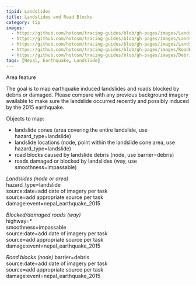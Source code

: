 ```yaml
---
tipid: Landslides
title: Landslides and Road Blocks
category: tip
images:
  - https://github.com/hotosm/tracing-guides/blob/gh-pages/images/Landslide_Before.JPG
  - https://github.com/hotosm/tracing-guides/blob/gh-pages/images/Landslide_After.JPG
  - https://github.com/hotosm/tracing-guides/blob/gh-pages/images/Landslide_Tag.JPG
  - https://github.com/hotosm/tracing-guides/blob/gh-pages/images/RoadBlock_Tag.JPG
  - https://github.com/hotosm/tracing-guides/blob/gh-pages/images/Debris_Tag.JPG
tags: [Nepal, Earthquake, Landslide]
---
```

Area feature

The goal is to map earthquake induced landslides and roads blocked by debris or damaged. Please compare with any previous background imagery available to make sure the landslide occurred recently and possibly induced by the 2015 earthquake.

Objects to map:  

- landslide cones (area covering the entire landslide, use hazard_type=landslide)  
- landslide locations (node, point within the landslide cone area, use hazard_type=landslide)  
- road blocks caused by landslide debris (node, use barrier=debris)  
- roads damaged or blocked by landslides (way, use smoothness=impassable)  


*Landslides (node or area)*  
hazard_type=landslide  
source:date=add date of imagery per task  
source=add appropriate source per task  
damage:event=nepal_earthquake_2015  

*Blocked/damaged roads (way)*  
highway=*  
smoothness=impassable  
source:date=add date of imagery per task  
source=add appropriate source per task  
damage:event=nepal_earthquake_2015  

*Road blocks (node)*
barrier=debris  
source:date=add date of imagery per task  
source=add appropriate source per task  
damage:event=nepal_earthquake_2015  


